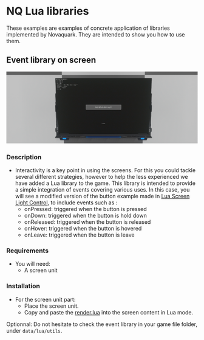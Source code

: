 # NQ Lua libraries
These examples are examples of concrete application of libraries implemented by Novaquark. They are intended to show you how to use them.

## Event library on screen
![event](img/event.jpg)
### Description
- Interactivity is a key point in using the screens. For this you could tackle several different strategies, however to help the less experienced we have added a Lua library to the game.
This library is intended to provide a simple integration of events covering various uses. In this case, you will see a modified version of the button example made in [Lua Screen Light Control](https://github.com/dual-universe/lua-examples/tree/main/examples/04%20-%20Lua%20Screen%20Light%20Control), to include events such as :
  - onPressed: triggered when the button is pressed
  - onDown: triggered when the button is hold down
  - onReleased: triggered when the button is released
  - onHover: triggered when the button is hovered
  - onLeave: triggered when the button is leave

### Requirements
- You will need:
  - A screen unit
### Installation
- For the screen unit part:
  - Place the screen unit.
  - Copy and paste the [render.lua](render.lua) into the screen content in Lua mode.

Optionnal: Do not hesitate to check the event library in your game file folder, under `data/lua/utils`.